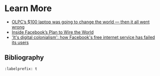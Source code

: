 # Learn More
- [OLPC’s $100 laptop was going to change the world — then it all went wrong](https://www.theverge.com/2018/4/16/17233946/olpcs-100-laptop-education-where-is-it-now)
- [Inside Facebook’s Plan to Wire the World](https://time.com/facebook-world-plan/)
-  ['It's digital colonialism': how Facebook's free internet service has failed its users](https://www.theguardian.com/technology/2017/jul/27/facebook-free-basics-developing-markets)


## Bibliography
```{bibliography} ch20_references.bib
:labelprefix: t
```